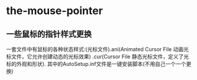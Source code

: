 # the-mouse-pointer
## 一些鼠标的指针样式更换
一套文件中有鼠标的各种状态样式:(光标文件).ani(Animated Cursor File 动画光标文件，它允许创建动态的光标效果) .cur(Cursor File 静态光标文件，定义了光标的外观和形状).
其中的AutoSetup.inf文件是一键安装脚本(不用自己一个一个更换)
